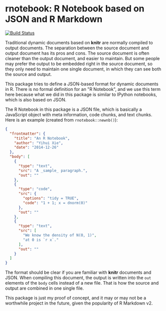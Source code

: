 # rnotebook: R Notebook based on JSON and R Markdown

[![Build Status](https://travis-ci.org/yihui/rnotebook.svg)](https://travis-ci.org/yihui/rnotebook)

Traditional dynamic documents based on **knitr** are normally compiled to output documents. The separation between the source document and output document has its pros and cons. The source document is often cleaner than the output document, and easier to maintain. But some people may prefer the output to be embedded right in the source document, so they only need to maintain one single document, in which they can see both the source and output.

This package tries to define a JSON-based format for dynamic documents in R. There is no formal definition for an "R Notebook", and we use this term here because what we did in this package is similar to IPython notebooks, which is also based on JSON.

The R Notebook in this package is a JSON file, which is basically a JavaScript object with meta information, code chunks, and text chunks. Here is an example (created from `rnotebook::newnb()`):

```json
{
  "frontmatter": {
    "title": "An R Notebook",
    "author": "Yihui Xie",
    "date": "2014-12-26"
  },
  "body": [
    {
      "type": "text",
      "src": "A _sample_ paragraph.",
      "out": ""
    },
    {
      "type": "code",
      "src": {
        "options": "tidy = TRUE",
        "code": "1 + 1; x = dnorm(0)"
      },
      "out": ""
    },
    {
      "type": "text",
      "src": [
        "We know the density of N(0, 1)",
        "at 0 is `r x`."
      ],
      "out": ""
    }
  ]
}
```

The format should be clear if you are familiar with **knitr** documents and JSON. When compiling this document, the output is written into the `out` elements of the `body` cells instead of a new file. That is how the source and output are combined in one single file.

This package is just my proof of concept, and it may or may not be a worthwhile project in the future, given the popularity of R Markdown v2.

